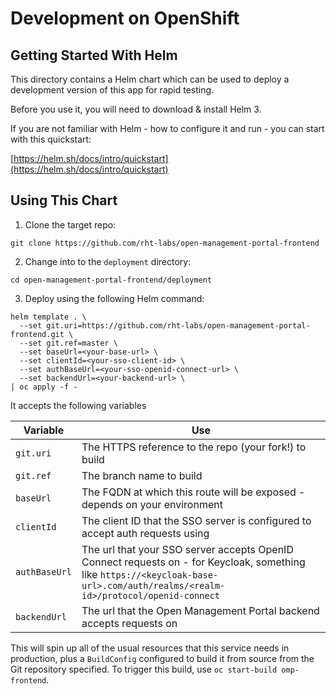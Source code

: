 # Development on OpenShift

## Getting Started With Helm

This directory contains a Helm chart which can be used to deploy a development version of this app for rapid testing.

Before you use it, you will need to download & install Helm 3.

If you are not familiar with Helm - how to configure it and run - you can start with this quickstart:

[https://helm.sh/docs/intro/quickstart](https://helm.sh/docs/intro/quickstart)

## Using This Chart

1. Clone the target repo:

```
git clone https://github.com/rht-labs/open-management-portal-frontend
```

2. Change into to the `deployment` directory:

```
cd open-management-portal-frontend/deployment
```

3. Deploy using the following Helm command:

```shell script
helm template . \
  --set git.uri=https://github.com/rht-labs/open-management-portal-frontend.git \
  --set git.ref=master \
  --set baseUrl=<your-base-url> \
  --set clientId=<your-sso-client-id> \
  --set authBaseUrl=<your-sso-openid-connect-url> \
  --set backendUrl=<your-backend-url> \
| oc apply -f -
```

It accepts the following variables

| Variable  | Use  |
|---|---|
| `git.uri`  | The HTTPS reference to the repo (your fork!) to build  |
| `git.ref`  | The branch name to build  |
| `baseUrl`  | The FQDN at which this route will be exposed - depends on your environment  |
| `clientId`  | The client ID that the SSO server is configured to accept auth requests using  |
| `authBaseUrl`  | The url that your SSO server accepts OpenID Connect requests on - for Keycloak, something like `https://<keycloak-base-url>.com/auth/realms/<realm-id>/protocol/openid-connect`  |
| `backendUrl`  | The url that the Open Management Portal backend accepts requests on  |

This will spin up all of the usual resources that this service needs in production, plus a `BuildConfig` configured to build it from source from the Git repository specified. To trigger this build, use `oc start-build omp-frontend`.
